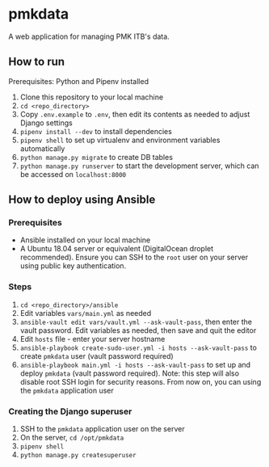 # pmkdata

A web application for managing PMK ITB's data.

## How to run

Prerequisites: Python and Pipenv installed

1. Clone this repository to your local machine
2. `cd <repo_directory>`
3. Copy `.env.example` to `.env`, then edit its contents as needed to adjust Django settings
4. `pipenv install --dev` to install dependencies
5. `pipenv shell` to set up virtualenv and environment variables automatically
6. `python manage.py migrate` to create DB tables
7. `python manage.py runserver` to start the development server, which can be accessed on `localhost:8000`

## How to deploy using Ansible

### Prerequisites

- Ansible installed on your local machine
- A Ubuntu 18.04 server or equivalent (DigitalOcean droplet recommended). Ensure you can SSH to the `root` user on your server using public key authentication.

### Steps

1. `cd <repo_directory>/ansible`
2. Edit variables `vars/main.yml` as needed
3. `ansible-vault edit vars/vault.yml --ask-vault-pass`, then enter the vault password. Edit variables as needed, then save and quit the editor
4. Edit `hosts` file - enter your server hostname
5. `ansible-playbook create-sudo-user.yml -i hosts --ask-vault-pass` to create `pmkdata` user (vault password required)
6. `ansible-playbook main.yml -i hosts --ask-vault-pass` to set up and deploy `pmkdata` (vault password required). Note: this step will also disable root SSH login for security reasons. From now on, you can using the `pmkdata` application user

### Creating the Django superuser

1. SSH to the `pmkdata` application user on the server
2. On the server, `cd /opt/pmkdata`
3. `pipenv shell`
4. `python manage.py createsuperuser`
